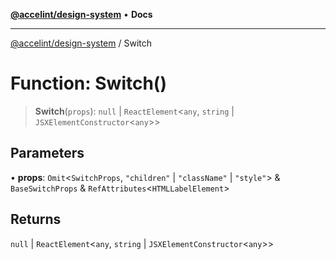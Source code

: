 [**@accelint/design-system**](../README.md) • **Docs**

***

[@accelint/design-system](../README.md) / Switch

# Function: Switch()

> **Switch**(`props`): `null` \| `ReactElement`\<`any`, `string` \| `JSXElementConstructor`\<`any`\>\>

## Parameters

• **props**: `Omit`\<`SwitchProps`, `"children"` \| `"className"` \| `"style"`\> & `BaseSwitchProps` & `RefAttributes`\<`HTMLLabelElement`\>

## Returns

`null` \| `ReactElement`\<`any`, `string` \| `JSXElementConstructor`\<`any`\>\>

